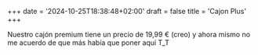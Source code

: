 +++
date = '2024-10-25T18:38:48+02:00'
draft = false
title = 'Cajon Plus'
+++

Nuestro cajón premium tiene un precio de 19,99 € (creo) y ahora mismo no me acuerdo de que más había que poner aquí T_T